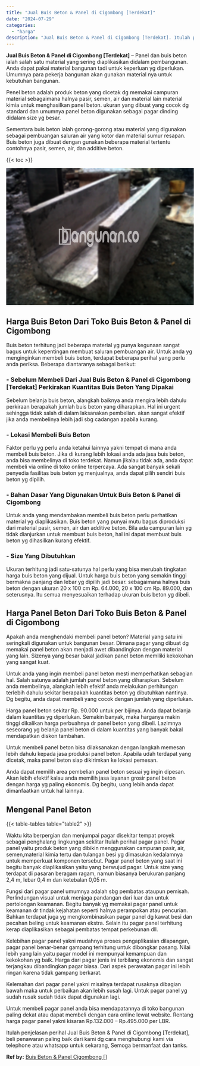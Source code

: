 ```yaml
---
title: "Jual Buis Beton & Panel di Cigombong [Terdekat]"
date: "2024-07-29"
categories: 
  - "harga"
description: "Jual Buis Beton & Panel di Cigombong [Terdekat]. Itulah penjelasan perihal Jual Buis Beton & Panel di Cigombong [Terdekat], beli penawaran paling baik dari..."
---
```


**Jual Buis Beton & Panel di Cigombong \[Terdekat\]** – Panel dan buis beton ialah salah satu material yang sering diaplikasikan didalam pembangunan. Anda dapat pakai material bangunan tadi untuk keperluan yg diperlukan. Umumnya para pekerja bangunan akan gunakan material nya untuk kebutuhan bangunan.

Penel beton adalah produk beton yang dicetak dg memakai campuran material sebagaimana halnya pasir, semen, air dan material lain material kimia untuk menghasilkan panel beton. ukuran yang dibuat yang cocok dg standard dan umumnya panel beton digunakan sebagai pagar dinding didalam size yg besar.

Sementara buis beton ialah gorong-gorong atau material yang digunakan sebagai pembuangan saluran air yang kotor dan material sumur resapan. Buis beton juga dibuat dengan gunakan beberapa material tertentu contohnya pasir, semen, air, dan additive beton.

{{< toc >}}

![Jual Buis Beton & Panel di Cigombong [Terdekat]](/images/jual-panel-buis-beton-murah-34.png)

## Harga Buis Beton Dari Toko Buis Beton & Panel di Cigombong

Buis beton terhitung jadi beberapa material yg punya kegunaan sangat bagus untuk kepentingan membuat saluran pembuangan air. Untuk anda yg menginginkan membeli buis beton, terdapat beberapa perihal yang perlu anda periksa. Beberapa diantaranya sebagai berikut:

### \- Sebelum Membeli Dari Jual Buis Beton & Panel di Cigombong \[Terdekat\] Perkirakan Kuantitas Buis Beton Yang Dipakai

Sebelum belanja buis beton, alangkah baiknya anda mengira lebih dahulu perkiraan berapakah jumlah buis beton yang diharapkan. Hal ini urgent sehingga tidak salah di dalam laksanakan pembelian. akan sangat efektif jika anda membelinya lebih jadi sbg cadangan apabila kurang.

### \- Lokasi Membeli Buis Beton

Faktor perlu yg perlu anda ketahui lainnya yakni tempat di mana anda membeli buis beton. Jika di kurang lebih lokasi anda ada jasa buis beton, anda bisa membelinya di toko terdekat. Namun jikalau tidak ada, anda dapat membeli via online di toko online terpercaya. Ada sangat banyak sekali penyedia fasilitas buis beton yg menjualnya, anda dapat pilih sendiri buis beton yg dipilih.

### \- Bahan Dasar Yang Digunakan Untuk Buis Beton & Panel di Cigombong

Untuk anda yang mendambakan membeli buis beton perlu perhatikan material yg diaplikasikan. Buis beton yang punyai mutu bagus diproduksi dari material pasir, semen, air dan additive beton. Bila ada campuran lain yg tidak dianjurkan untuk membuat buis beton, hal ini dapat membuat buis beton yg dihasilkan kurang efektif.

### \- Size Yang Dibutuhkan

Ukuran terhitung jadi satu-satunya hal perlu yang bisa merubah tingkatan harga buis beton yang dijual. Untuk harga buis beton yang semakin tinggi bermakna panjang dan lebar yg dipilih jadi besar. sebagaimana halnya buis beton dengan ukuran 20 x 100 cm Rp. 64.000, 20 x 100 cm Rp. 89.000, dan seterusnya. Itu semua menyesuaikan terhadap ukuran buis beton yg dibeli.

## Harga Panel Beton Dari Toko Buis Beton & Panel di Cigombong

Apakah anda menghendaki membeli panel beton? Material yang satu ini seringkali digunakan untuk bangunan besar. Dimana pagar yang dibuat dg memakai panel beton akan menjadi awet dibandingkan dengan material yang lain. Sizenya yang besar bakal jadikan panel beton memiliki kekokohan yang sangat kuat.

Untuk anda yang ingin membeli panel beton mesti memperhatikan sebagian hal. Salah satunya adalah jumlah panel beton yang diharapkan. Sebelum anda membelinya, alangkah lebih efektif anda melakukan perhitungan terlebih dahulu sekitar berapakah kuantitas beton yg dibutuhkan nantinya. Dg begitu, anda dapat membeli yang cocok dengan jumlah yang diperlukan.

Harga panel beton sekitar Rp. 90.000 untuk per bijinya. Anda dapat belanja dalam kuantitas yg diperlukan. Semakin banyak, maka harganya makin tinggi dikalikan harga perbuahnya dr panel beton yang dibeli. Lazimnya seseorang yg belanja panel beton di dalam kuantitas yang banyak bakal mendapatkan diskon tambahan.

Untuk membeli panel beton bisa dilaksanakan dengan langkah memesan lebih dahulu kepada jasa produksi panel beton. Apabila udah terdapat yang dicetak, maka panel beton siap dikirimkan ke lokasi pemesan.

Anda dapat memilih area pembelian panel beton sesuai yg ingin dipesan. Akan lebih efektif kalau anda memilih jasa layanan grosir panel beton dengan harga yg paling ekonomis. Dg begitu, uang lebih anda dapat dimanfaatkan untuk hal lainnya.

## Mengenal Panel Beton

{{< table-tables table="table2" >}}

Waktu kita berpergian dan menjumpai pagar disekitar tempat proyek sebagai penghalang lingkungan seklitar Itulah perihal pagar panel. Pagar panel yaitu produk beton yang dibikin menggunakan campuran pasir, air, semen,material kimia tertu dan tulangan besi yg dimasukan kedalamnya untuk memperkuat komponen tersebut. Pagar panel beton yang saat ini begitu banyak diaplikasikan yaitu yang berwujud pagar. Untuk size yang terdapat di pasaran beragam ragam, namun biasanya berukuran panjang 2,4 m, lebar 0,4 m dan ketebalan 0,05 m.

Fungsi dari pagar panel umumnya adalah sbg pembatas ataupun pemisah. Perlindungan visual untuk menjaga pandangan dari luar dan untuk pertolongan keamanan. Begitu banyak yg memakai pagar panel untuk keamanan dr tindak kejahatan seperti halnya perampokan atau pencurian. Bahkan terdapat juga yg mengkombinasikan pagar panel dg kawat besi dan pecahan beling untuk keamanan ekstra. Selain itu pagar panel terhitung kerap diaplikasikan sebagai pembatas tempat perkebunan dll.

Kelebihan pagar panel yakni mudahnya proses pengaplikasian dilapangan, pagar panel benar-benar gampang terhitung untuk dibongkar pasang. Nilai lebih yang lain yaitu pagar model ini mempunyai kemampuan dan kekokohan yg baik. Harga dari pagar jenis ini terbilang ekonomis dan sangat terjangkau dibandingkan pagar biasa. Dari aspek perawatan pagar ini lebih ringan karena tidak gampang berkarat.

Kelemahan dari pagar panel yakni misalnya terdapat rusaknya dibagian bawah maka untuk perbaikan akan lebih susah lagi. Untuk pagar panel yg sudah rusak sudah tidak dapat digunakan lagi.

Untuk membeli pagar panel anda bisa mendapatannya di toko bangunan paling dekat atau dapat membeli dengan cara online lewat website. Rentang harga pagar panel yakni kisaran Rp.132.000 – Rp.495.000 per LBR.

Itulah penjelasan perihal Jual Buis Beton & Panel di Cigombong \[Terdekat\], beli penawaran paling baik dari kami dg cara menghubungi kami via telephone atau whatsapp untuk sekarang, Semoga bermanfaat dan tanks.

**Ref by:** [Buis Beton & Panel Cigombong []](https://id.wikipedia.org/wiki/Buis)

